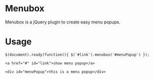 # Menubox

Menubox is a jQuery plugin to create easy menu popups.

# Usage
    
    $(document).ready(function(){ $('#link').menubox('#menuPopup') });
    
    <a href="#" id="link">show menu popup</a>
    
    <div id="menuPopup">this is a menu popup</div>
